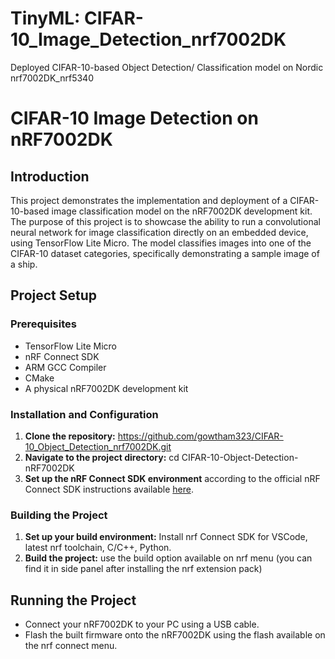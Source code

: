 # TinyML: CIFAR-10_Image_Detection_nrf7002DK
Deployed CIFAR-10-based Object Detection/ Classification model on Nordic nrf7002DK_nrf5340

# CIFAR-10 Image Detection on nRF7002DK

## Introduction
This project demonstrates the implementation and deployment of a CIFAR-10-based image classification model on the nRF7002DK development kit. The purpose of this project is to showcase the ability to run a convolutional neural network for image classification directly on an embedded device, using TensorFlow Lite Micro. The model classifies images into one of the CIFAR-10 dataset categories, specifically demonstrating a sample image of a ship.

## Project Setup

### Prerequisites
- TensorFlow Lite Micro
- nRF Connect SDK
- ARM GCC Compiler
- CMake
- A physical nRF7002DK development kit

### Installation and Configuration
1. **Clone the repository:** 
https://github.com/gowtham323/CIFAR-10_Object_Detection_nrf7002DK.git 
2. **Navigate to the project directory:**
   cd CIFAR-10-Object-Detection-nRF7002DK
3. **Set up the nRF Connect SDK environment** according to the official nRF Connect SDK instructions available [here](https://developer.nordicsemi.com/nRF_Connect_SDK/doc/latest/nrf/gs_installing.html).

### Building the Project
1. **Set up your build environment:**
   Install nrf Connect SDK for VSCode, latest nrf toolchain, C/C++, Python.
2. **Build the project:**
   use the build option available on nrf menu (you can find it in side panel after installing the nrf extension pack)
## Running the Project
- Connect your nRF7002DK to your PC using a USB cable.
- Flash the built firmware onto the nRF7002DK using the flash available on the nrf connect menu.
